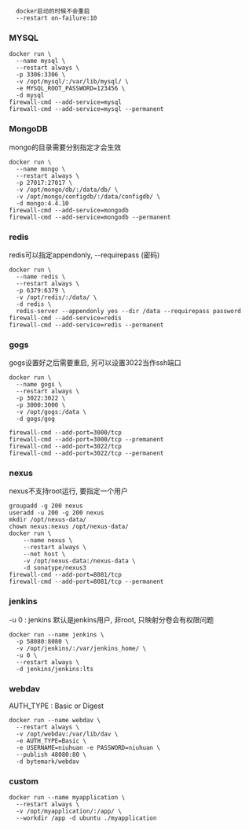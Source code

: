 
```text
  docker启动的时候不会重启
  --restart on-failure:10 
```

### MYSQL
```shell
docker run \
  --name mysql \
  --restart always \
  -p 3306:3306 \
  -v /opt/mysql/:/var/lib/mysql/ \
  -e MYSQL_ROOT_PASSWORD=123456 \
  -d mysql
firewall-cmd --add-service=mysql
firewall-cmd --add-service=mysql --permanent
```

### MongoDB
mongo的目录需要分别指定才会生效
```shell
docker run \
  --name mongo \
  --restart always \
  -p 27017:27017 \
  -v /opt/mongo/db/:/data/db/ \
  -v /opt/mongo/configdb/:/data/configdb/ \
  -d mongo:4.4.10
firewall-cmd --add-service=mongodb
firewall-cmd --add-service=mongodb --permanent
```

### redis
redis可以指定appendonly,  --requirepass (密码)
```shell
docker run \
  --name redis \
  --restart always \
  -p 6379:6379 \
  -v /opt/redis/:/data/ \
  -d redis \
  redis-server --appendonly yes --dir /data --requirepass password
firewall-cmd --add-service=redis
firewall-cmd --add-service=redis --permanent
```

### gogs
gogs设置好之后需要重启, 另可以设置3022当作ssh端口
```shell
docker run \
  --name gogs \
  --restart always \
  -p 3022:3022 \
  -p 3000:3000 \
  -v /opt/gogs:/data \
  -d gogs/gog

firewall-cmd --add-port=3000/tcp
firewall-cmd --add-port=3000/tcp --premanent
firewall-cmd --add-port=3022/tcp
firewall-cmd --add-port=3022/tcp --permanent
```

### nexus
nexus不支持root运行, 要指定一个用户
```shell
groupadd -g 200 nexus
useradd -u 200 -g 200 nexus
mkdir /opt/nexus-data/
chown nexus:nexus /opt/nexus-data/
docker run \
    --name nexus \
    --restart always \
    --net host \
    -v /opt/nexus-data:/nexus-data \
    -d sonatype/nexus3
firewall-cmd --add-port=8081/tcp
firewall-cmd --add-port=8081/tcp --permanent
```

### jenkins
-u 0 : jenkins 默认是jenkins用户, 非root, 只映射分卷会有权限问题
```shell
docker run --name jenkins \
  -p 58080:8080 \
  -v /opt/jenkins/:/var/jenkins_home/ \
  -u 0 \
  --restart always \
  -d jenkins/jenkins:lts
```

### webdav

AUTH_TYPE : Basic or Digest

```shell
docker run --name webdav \
  --restart always \
  -v /opt/webdav:/var/lib/dav \
  -e AUTH_TYPE=Basic \
  -e USERNAME=niuhuan -e PASSWORD=niuhuan \
  --publish 48080:80 \
  -d bytemark/webdav
```

### custom
```shell
docker run --name myapplication \
  --restart always \
  -v /opt/myapplication/:/app/ \
  --workdir /app -d ubuntu ./myapplication
```
